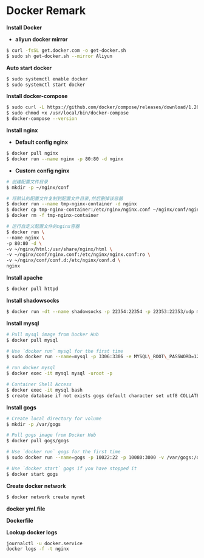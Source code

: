 # Docker Remark

**Install Docker**

- **aliyun docker mirror**

```bash
$ curl -fsSL get.docker.com -o get-docker.sh
$ sudo sh get-docker.sh --mirror Aliyun
```

**Auto start docker**

```bash
$ sudo systemctl enable docker
$ sudo systemctl start docker
```

**Install docker-compose**
```bash
$ sudo curl -L https://github.com/docker/compose/releases/download/1.20.0/docker-compose-`uname -s`-`uname -m` -o /usr/local/bin/docker-compose
$ sudo chmod +x /usr/local/bin/docker-compose
$ docker-compose --version
```

**Install nginx**

- **Default config nginx**

```bash
$ docker pull nginx
$ docker run --name nginx -p 80:80 -d nginx
```

- **Custom config nginx**

```bash
# 创建配置文件目录
$ mkdir -p ~/nginx/conf

# 将默认的配置文件复制到配置文件目录,然后删掉该容器
$ docker run --name tmp-nginx-container -d nginx
$ docker cp tmp-nginx-container:/etc/nginx/nginx.conf ~/nginx/conf/nginx.conf
$ docker rm -f tmp-nginx-container

# 运行自定义配置文件的nginx容器
$ docker run \
--name nginx \
-p 80:80 -d \
-v ~/nginx/html:/usr/share/nginx/html \
-v ~/nginx/conf/nginx.conf:/etc/nginx/nginx.conf:ro \
-v ~/nginx/conf/conf.d:/etc/nginx/conf.d \
nginx
```



**Install apache**
```bash
$ docker pull httpd
```

**Install shadowsocks**
```bash
$ docker run -dt --name shadowsocks -p 22354:22354 -p 22353:22353/udp mritd/shadowsocks -m "ss-server" -s "-s 0.0.0.0 -p 22354 -m chacha20-ietf -k 密码 --fast-open" -x -e "kcpserver" -k "-t 127.0.0.1:22354 -l :22353 -mode fast2 -dscp 46 -mtu 1350 -crypt salsa20 -datashard 7 -parityshard 3 -interval 10 -key kcp密码"
```

**Install mysql**

```bash
# Pull mysql image from Docker Hub
$ docker pull mysql

# Use `docker run` mysql for the first time
$ sudo docker run --name=mysql -p 3306:3306 -e MYSQL\_ROOT\_PASSWORD=123456 -d mysql --net mynet

# run docker mysql
$ docker exec -it mysql mysql -uroot -p

# Container Shell Access
$ docker exec -it mysql bash
$ create database if not exists gogs default character set utf8 COLLATE utf8_general_ci
```

**Install gogs**

```bash
# Create local directory for volume
$ mkdir -p /var/gogs

# Pull gogs image from Docker Hub
$ docker pull gogs/gogs

# Use `docker run` gogs for the first time
$ sudo docker run --name=gogs -p 10022:22 -p 10080:3000 -v /var/gogs:/data -d gogs/gogs --net mynet

# Use `docker start` gogs if you have stopped it
$ docker start gogs
```

**Create docker network**
```bash
$ docker network create mynet
```

**docker yml.file**

**Dockerfile**

**Lookup docker logs**
```bash
journalctl -u docker.service
docker logs -f -t nginx
```